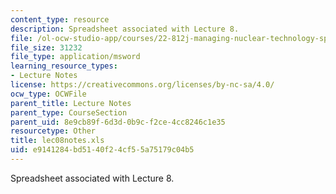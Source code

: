 ```yaml
---
content_type: resource
description: Spreadsheet associated with Lecture 8.
file: /ol-ocw-studio-app/courses/22-812j-managing-nuclear-technology-spring-2004/e9141284bd5140f24cf55a75179c04b5_lec08notes.xls
file_size: 31232
file_type: application/msword
learning_resource_types:
- Lecture Notes
license: https://creativecommons.org/licenses/by-nc-sa/4.0/
ocw_type: OCWFile
parent_title: Lecture Notes
parent_type: CourseSection
parent_uid: 8e9cb89f-6d3d-0b9c-f2ce-4cc8246c1e35
resourcetype: Other
title: lec08notes.xls
uid: e9141284-bd51-40f2-4cf5-5a75179c04b5
---
```

Spreadsheet associated with Lecture 8.